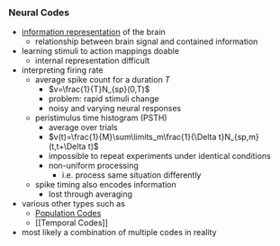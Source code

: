 ### Neural Codes
+ [information representation](../../Data%20Science%20and%20AI/Knowledge%20Representation/Knowledge%20Representation.md) of the brain
	+ relationship between brain signal and contained information
+ learning stimuli to action mappings doable
	+ internal representation difficult
+ interpreting firing rate
	+ average spike count for a duration $T$
		+ $v=\frac{1}{T}N_{sp}(0,T)$ 
		+ problem: rapid stimuli change
		+ noisy and varying neural responses 
	+ peristimulus time histogram (PSTH)
		+ average over trials
		+ $v(t)=\frac{1}{M}\sum\limits_m\frac{1}{\Delta t}N_{sp,m}(t,t+\Delta t)$ 
		+ impossible to repeat experiments under identical conditions
		+ non-uniform processing
			+ i.e. process same situation differently
	+ spike timing also encodes information
		+ lost through averaging
+ various other types such as
	+ [Population Codes](Population%20Codes.md)
	+ [[Temporal Codes]]
+ most likely a combination of multiple codes in reality